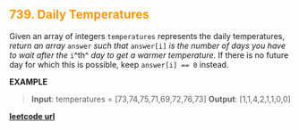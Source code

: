 <h2 style="color:#F90;">739. Daily Temperatures</h2>

Given an array of integers `temperatures` represents the daily temperatures, *return an array* `answer` *such that* `answer[i]` *is the number of days you have to wait after the* `i`^th^ *day to get a warmer temperature*. If there is no future day for which this is possible, keep `answer[i] == 0` instead.



**EXAMPLE**

>**Input**: temperatures = [73,74,75,71,69,72,76,73]
**Output**: [1,1,4,2,1,1,0,0]


**[leetcode url](https://leetcode.com/problems/daily-temperatures/description/)**